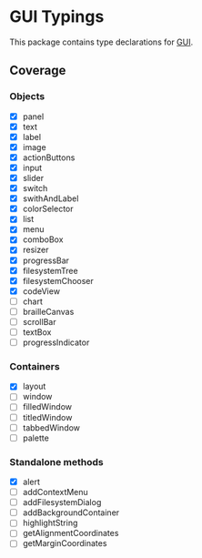 # GUI Typings

This package contains type declarations for [GUI](https://github.com/IgorTimofeev/GUI).

## Coverage

### Objects

- [x] panel
- [x] text
- [x] label
- [x] image
- [x] actionButtons
- [x] input
- [x] slider
- [x] switch
- [x] swithAndLabel
- [x] colorSelector
- [x] list
- [x] menu
- [x] comboBox
- [x] resizer
- [x] progressBar
- [x] filesystemTree
- [x] filesystemChooser
- [x] codeView
- [ ] chart
- [ ] brailleCanvas
- [ ] scrollBar
- [ ] textBox
- [ ] progressIndicator

### Containers

- [x] layout
- [ ] window
- [ ] filledWindow
- [ ] titledWindow
- [ ] tabbedWindow
- [ ] palette

### Standalone methods

- [x] alert
- [ ] addContextMenu
- [ ] addFilesystemDialog
- [ ] addBackgroundContainer
- [ ] highlightString
- [ ] getAlignmentCoordinates
- [ ] getMarginCoordinates
